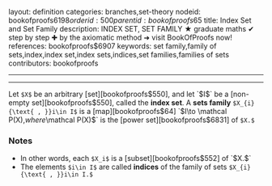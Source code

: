 layout: definition
categories: branches,set-theory
nodeid: bookofproofs$6198
orderid: 500
parentid: bookofproofs$65
title: Index Set and Set Family
description: INDEX SET, SET FAMILY ★ graduate maths ✔ step by step ✚ by the axiomatic method ➜ visit BookOfProofs now!
references: bookofproofs$6907
keywords: set family,family of sets,index,index set,index sets,indices,set families,families of sets
contributors: bookofproofs

---


---

Let `$X$` be an arbitrary [set][bookofproofs$550], and let `$I$` be a [non-empty set][bookofproofs$550], called the **index set**. A **sets family** `$X_{i}{\text{ , }}i\in I$` is a [map][bookofproofs$64] `$I\to \mathcal P(X),$` where `$\mathcal P(X)$` is the [power set][bookofproofs$6831] of `$X.$` 

### Notes

* In other words, each `$X_i$` is a [subset][bookofproofs$552] of `$X.$`
* The elements `$i\in I$` are called **indices** of the family of sets `$X_{i}{\text{ , }}i\in I.$`
